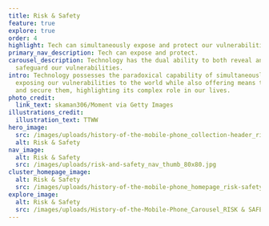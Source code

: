 ```yaml
---
title: Risk & Safety
feature: true
explore: true
order: 4
highlight: Tech can simultaneously expose and protect our vulnerabilities.
primary_nav_description: Tech can expose and protect.
carousel_description: Technology has the dual ability to both reveal and
  safeguard our vulnerabilities.
intro: Technology possesses the paradoxical capability of simultaneously
  exposing our vulnerabilities to the world while also offering means to protect
  and secure them, highlighting its complex role in our lives.
photo_credit:
  link_text: skaman306/Moment via Getty Images
illustrations_credit:
  illustration_text: TTWW
hero_image:
  src: /images/uploads/history-of-the-mobile-phone_collection-header_risk-safety-600.png
  alt: Risk & Safety
nav_image:
  alt: Risk & Safety
  src: /images/uploads/risk-and-safety_nav_thumb_80x80.jpg
cluster_homepage_image:
  alt: Risk & Safety
  src: /images/uploads/history-of-the-mobile-phone_homepage_risk-safety-750.jpg
explore_image:
  alt: Risk & Safety
  src: /images/uploads/History-of-the-Mobile-Phone_Carousel_RISK & SAFETY.jpg
---
```

